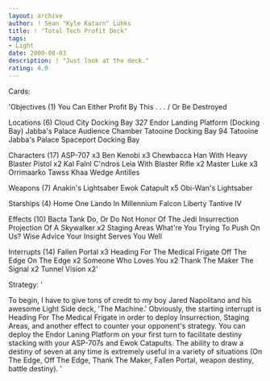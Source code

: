 ```yaml
---
layout: archive
author: ! Sean "Kyle Katarn" Luhks
title: ! "Total Tech Profit Deck"
tags:
- Light
date: 2000-08-03
description: ! "Just look at the deck."
rating: 4.0
---
```

Cards: 

'Objectives (1)
You Can Either Profit By This . . . / Or Be Destroyed

Locations (6)
Cloud City Docking Bay 327
Endor Landing Platform (Docking Bay)
Jabba's Palace Audience Chamber
Tatooine Docking Bay 94
Tatooine Jabba's Palace
Spaceport Docking Bay

Characters (17)
ASP-707 x3
Ben Kenobi x3
Chewbacca
Han With Heavy Blaster Pistol x2
Kal Falnl C'ndros
Leia With Blaster Rifle x2
Master Luke x3
Orrimaarko
Tawss Khaa
Wedge Antilles

Weapons (7)
Anakin's Lightsaber
Ewok Catapult x5
Obi-Wan's Lightsaber

Starships (4)
Home One
Lando In Millennium Falcon
Liberty
Tantive IV

Effects (10)
Bacta Tank
Do, Or Do Not
Honor Of The Jedi
Insurrection
Projection Of A Skywalker x2
Staging Areas
What're You Trying To Push On Us?
Wise Advice
Your Insight Serves You Well

Interrupts (14)
Fallen Portal x3
Heading For The Medical Frigate
Off The Edge
On The Edge x2
Someone Who Loves You x2
Thank The Maker
The Signal x2
Tunnel Vision x2'

Strategy: '

To begin, I have to give tons of credit to my boy Jared Napolitano and his awesome Light Side deck, 'The Machine.'  Obviously, the starting interrupt is Heading For The Medical Frigate in order to deploy Insurrection, Staging Areas, and another effect to counter your opponent's strategy.  You can deploy the Endor Laning Platform on your first turn to facilitate destiny stacking with your ASP-707s and Ewok Catapults.  The ability to draw a destiny of seven at any time is extremely useful in a variety of situations (On The Edge, Off The Edge, Thank The Maker, Fallen Portal, weapon destiny, battle destiny).  '
